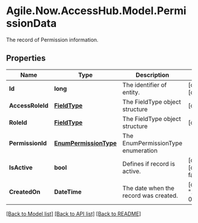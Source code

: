 # Agile.Now.AccessHub.Model.PermissionData
The record of Permission information.

## Properties

Name | Type | Description | Notes
------------ | ------------- | ------------- | -------------
**Id** | **long** | The identifier of entity. | [optional] [default to 0]
**AccessRoleId** | [**FieldType**](FieldType.md) | The FieldType object structure | [optional] 
**RoleId** | [**FieldType**](FieldType.md) | The FieldType object structure | [optional] 
**PermissionId** | [**EnumPermissionType**](EnumPermissionType.md) | The EnumPermissionType enumeration | 
**IsActive** | **bool** | Defines if record is active. | [optional] [default to false]
**CreatedOn** | **DateTime** | The date when the record was created. | [default to "1900-01-01T00:00Z"]

[[Back to Model list]](../../README.md#documentation-for-models) [[Back to API list]](../../README.md#documentation-for-api-endpoints) [[Back to README]](../../README.md)

